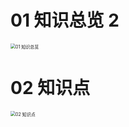# 01 知识总览 2

<img src="https://cvp.oss-cn-shanghai.aliyuncs.com/picgo/202402261719203.png" alt="01 知识总览" style="zoom:50%;" />



# 02 知识点

<img src="https://cvp.oss-cn-shanghai.aliyuncs.com/picgo/202402261720249.png" alt="02 知识点" style="zoom:50%;" />